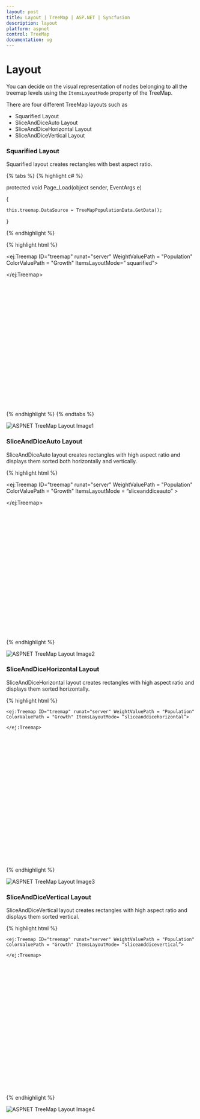 ```yaml
---
layout: post
title: Layout | TreeMap | ASP.NET | Syncfusion
description: layout
platform: aspnet
control: TreeMap
documentation: ug
---
```


# Layout

You can decide on the visual representation of nodes belonging to all the treemap levels using the `ItemsLayoutMode` property of the TreeMap.

There are four different TreeMap layouts such as

* Squarified Layout
* SliceAndDiceAuto Layout
* SliceAndDiceHorizontal Layout
* SliceAndDiceVertical Layout

### Squarified Layout

Squarified layout creates rectangles with best aspect ratio.

{% tabs %}
{% highlight c# %}

protected void Page_Load(object sender, EventArgs e)

{

    this.treemap.DataSource = TreeMapPopulationData.GetData();



}

{% endhighlight %}

{% highlight html %}

<div style="min-height:404px">

<ej:Treemap ID="treemap" runat="server" WeightValuePath = "Population" ColorValuePath = "Growth" ItemsLayoutMode=” squarified”>

</ej:Treemap>

</div>

{% endhighlight %}
{% endtabs %}

![ASPNET TreeMap Layout Image1](Layout_images/Layout_img1.png)

### SliceAndDiceAuto Layout

SliceAndDiceAuto layout creates rectangles with high aspect ratio and displays them sorted both horizontally and vertically.


{% highlight html %}

<div style="min-height:404px">

<ej:Treemap ID="treemap" runat="server" WeightValuePath = "Population" ColorValuePath = "Growth" ItemsLayoutMode = “sliceanddiceauto” >

</ej:Treemap>

</div> 


{% endhighlight %}

![ASPNET TreeMap Layout Image2](Layout_images/Layout_img2.png) 

### SliceAndDiceHorizontal Layout

SliceAndDiceHorizontal layout creates rectangles with high aspect ratio and displays them sorted horizontally.

{% highlight html %}

<div style="min-height:404px">

    <ej:Treemap ID="treemap" runat="server" WeightValuePath = "Population" ColorValuePath = "Growth" ItemsLayoutMode= “sliceanddicehorizontal”>

    </ej:Treemap>

</div> 

{% endhighlight %}


 ![ASPNET TreeMap Layout Image3](Layout_images/Layout_img3.png) 



### SliceAndDiceVertical Layout

SliceAndDiceVertical layout creates rectangles with high aspect ratio and displays them sorted vertical.

{% highlight html %}

<div style="min-height:404px">

    <ej:Treemap ID="treemap" runat="server" WeightValuePath = "Population" ColorValuePath = "Growth" ItemsLayoutMode= “sliceanddicevertical”>

    </ej:Treemap>

</div> 

{% endhighlight  %}


![ASPNET TreeMap Layout Image4](Layout_images/Layout_img4.png) 